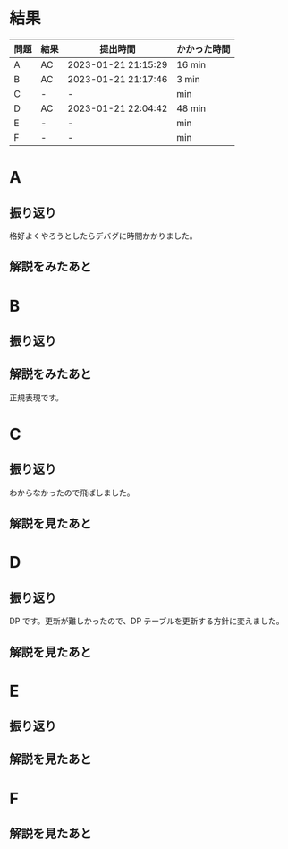 # 結果

| 問題 | 結果 | 提出時間            | かかった時間 |
|------|------|---------------------|--------------|
| A    | AC   | 2023-01-21 21:15:29 | 16 min       |
| B    | AC   | 2023-01-21 21:17:46 | 3 min        |
| C    | -    | -                   |     min      |
| D    | AC   | 2023-01-21 22:04:42 | 48 min       |
| E    | -    | -                   |     min      |
| F    | -    | -                   |     min      |

# A

## 振り返り

格好よくやろうとしたらデバグに時間かかりました。

## 解説をみたあと

# B

## 振り返り

## 解説をみたあと

正規表現です。

# C

## 振り返り

わからなかったので飛ばしました。

## 解説を見たあと

# D

## 振り返り

DP です。更新が難しかったので、DP テーブルを更新する方針に変えました。

## 解説を見たあと

# E

## 振り返り

## 解説を見たあと

# F

## 解説を見たあと
